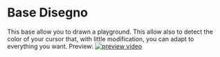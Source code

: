# Base Disegno
This base allow you to drawn a playground.
This allow also to detect the color of your cursor that, with little modification, you can adapt to everything you want.
Preview: 
[![preview video](http://img.youtube.com/vi/Lba5khpXKQg/0.jpg)](http://www.youtube.com/watch?v=Lba5khpXKQg)
